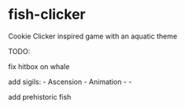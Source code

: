 # fish-clicker
Cookie Clicker inspired game with an aquatic theme

TODO:

fix hitbox on whale

add sigils:
	- Ascension
		- Animation
	- 
	- 

add prehistoric fish